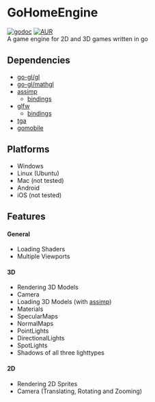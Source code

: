 # GoHomeEngine
[![godoc](https://godoc.org/github.com/PucklaMotzer09/gohomeengine/src/gohome?status.svg)](https://godoc.org/github.com/PucklaMotzer09/gohomeengine/src/gohome)
[![AUR](https://img.shields.io/aur/license/yaourt.svg)](https://github.com/PucklaMotzer09/GoHomeEngine/blob/master/LICENSE.md)
<br>
A game engine for 2D and 3D games written in go

## Dependencies
- [go-gl/gl](https://github.com/go-gl/gl)
- [go-gl/mathgl](https://github.com/go-gl/mathgl)
- [assimp](https://github.com/assimp/assimp)
  - [bindings](https://github.com/raedatoui/assimp)
- [glfw](https://github.com/glfw/glfw)
  - [bindings](https://github.com/go-gl/glfw)
- [tga](https://github.com/blezek/tga)
- [gomobile](https://github.com/golang/mobile)

## Platforms

* Windows
* Linux (Ubuntu)
* Mac (not tested) 
* Android
* iOS (not tested) 


## Features

#### General
* Loading Shaders
* Multiple Viewports

#### 3D
* Rendering 3D Models
* Camera
* Loading 3D Models (with [assimp](http://assimp.org/))
* Materials
* SpecularMaps
* NormalMaps
* PointLights
* DirectionalLights
* SpotLights
* Shadows of all three lighttypes

#### 2D
* Rendering 2D Sprites
* Camera (Translating, Rotating and Zooming) 

